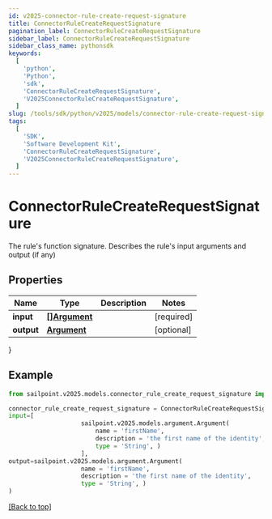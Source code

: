 ```yaml
---
id: v2025-connector-rule-create-request-signature
title: ConnectorRuleCreateRequestSignature
pagination_label: ConnectorRuleCreateRequestSignature
sidebar_label: ConnectorRuleCreateRequestSignature
sidebar_class_name: pythonsdk
keywords:
  [
    'python',
    'Python',
    'sdk',
    'ConnectorRuleCreateRequestSignature',
    'V2025ConnectorRuleCreateRequestSignature',
  ]
slug: /tools/sdk/python/v2025/models/connector-rule-create-request-signature
tags:
  [
    'SDK',
    'Software Development Kit',
    'ConnectorRuleCreateRequestSignature',
    'V2025ConnectorRuleCreateRequestSignature',
  ]
---
```


# ConnectorRuleCreateRequestSignature

The rule's function signature. Describes the rule's input arguments and output (if any)

## Properties

| Name       | Type                       | Description | Notes      |
| ---------- | -------------------------- | ----------- | ---------- |
| **input**  | [**[]Argument**](argument) |             | [required] |
| **output** | [**Argument**](argument)   |             | [optional] |

}

## Example

```python
from sailpoint.v2025.models.connector_rule_create_request_signature import ConnectorRuleCreateRequestSignature

connector_rule_create_request_signature = ConnectorRuleCreateRequestSignature(
input=[
                    sailpoint.v2025.models.argument.Argument(
                        name = 'firstName',
                        description = 'the first name of the identity',
                        type = 'String', )
                    ],
output=sailpoint.v2025.models.argument.Argument(
                    name = 'firstName',
                    description = 'the first name of the identity',
                    type = 'String', )
)

```

[[Back to top]](#)
